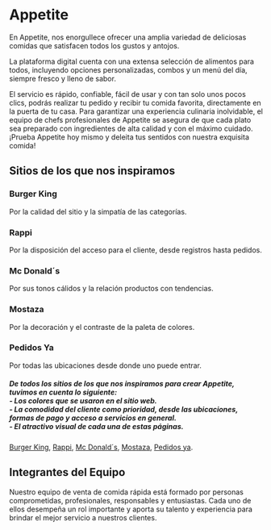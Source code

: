  # Appetite
 En Appetite, nos enorgullece ofrecer una amplia variedad de deliciosas comidas que satisfacen todos los gustos y antojos.
 
 La plataforma digital cuenta con una extensa selección de alimentos para todos, incluyendo opciones personalizadas, combos y un menú del día, siempre fresco y lleno de sabor.
 
 El servicio es rápido, confiable, fácil de usar y con tan solo unos pocos clics, podrás realizar tu pedido y recibir tu comida favorita, directamente en la puerta de tu casa. Para garantizar una experiencia culinaria inolvidable, el equipo de chefs profesionales de Appetite se asegura de que cada plato sea preparado con ingredientes de alta calidad y con el máximo cuidado. ¡Prueba Appetite hoy mismo y deleita tus sentidos con nuestra exquisita comida!

## Sitios de los que nos inspiramos
### Burger King
Por la calidad del sitio y la simpatía de las categorías.
### Rappi
Por la disposición del acceso para el cliente, desde registros hasta pedidos.
### Mc Donald´s
Por sus tonos cálidos y la relación productos con tendencias.
### Mostaza
Por la decoración y el contraste de la paleta de colores.
### Pedidos Ya
Por todas las ubicaciones desde donde uno puede entrar.


##### De todos los sitios de los que nos inspiramos para crear Appetite, tuvimos en cuenta lo siguiente:<br>- Los colores que se usaron en el sitio web.<br>- La comodidad del cliente como prioridad, desde las ubicaciones, formas de pago y acceso a servicios en general.<br>- El atractivo visual de cada una de estas páginas.
[Burger King](https://www.burgerking.com.ar/), [Rappi](https://www.rappi.com.ar/), [Mc Donald´s](https://www.mcdonalds.com.ar/), [Mostaza](https://www.mostazaweb.com.ar/), [Pedidos ya](https://www.pedidosya.com.ar/).
## Integrantes del Equipo 
Nuestro equipo de venta de comida rápida está formado por personas comprometidas, profesionales, responsables y entusiastas. Cada uno de ellos desempeña un rol importante y aporta su talento y experiencia para brindar el mejor servicio a nuestros clientes. 
